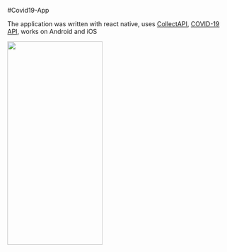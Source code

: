 #Covid19-App

The application was written with react native, uses [CollectAPI](https://collectapi.com/tr/api/corona/covid-19-koronavirus-istatistik-api), [COVID-19 API](https://collectapi.com/tr/api/corona/covid-19-koronavirus-istatistik-api), works on Android and iOS

<div>
  <img src="./src/assests/Covid19App.gif" width="215" height="460">
</div>
